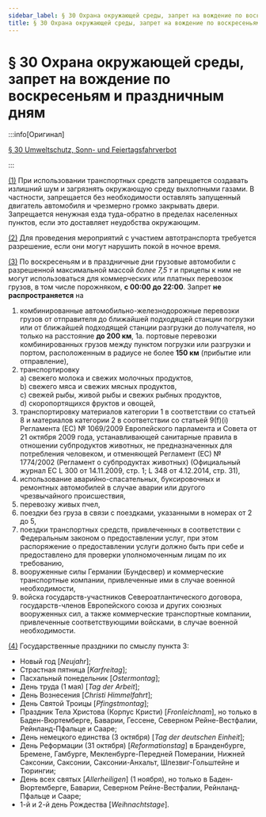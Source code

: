 ```yaml
---
sidebar_label: § 30 Охрана окружающей среды, запрет на вождение по воскресеньям и праздничным дням
title: § 30 Охрана окружающей среды, запрет на вождение по воскресеньям и праздничным дням
---
```


<VerifiedTranslationIcon />

# § 30 Охрана окружающей среды, запрет на вождение по воскресеньям и праздничным дням

:::info[Оригинал]

[§ 30 Umweltschutz, Sonn- und Feiertagsfahrverbot](https://www.gesetze-im-internet.de/stvo_2013/__30.html)

:::


<span id="1">[(1)](#1)</span> При использовании транспортных средств запрещается создавать излишний шум и загрязнять
окружающую среду выхлопными газами. В частности, запрещается без необходимости оставлять запущенный двигатель
автомобиля и чрезмерно громко закрывать двери. Запрещается ненужная езда туда-обратно в пределах населенных
пунктов, если это доставляет неудобства окружающим.


<span id="2">[(2)](#2)</span> Для проведения мероприятий с участием автотранспорта требуется разрешение, если они могут
нарушить покой в ночное время.


<span id="3">[(3)](#3)</span> По воскресеньям и в праздничные дни грузовые автомобили с разрешенной максимальной массой
*более 7,5 т* и прицепы к ним не могут использоваться для коммерческих или платных перевозок
грузов, в том числе порожняком, **с 00:00 до 22:00**. Запрет **не распространяется** на
1. комбинированные автомобильно-железнодорожные перевозки грузов от отправителя до
ближайшей подходящей станции погрузки или от ближайшей подходящей станции разгрузки до
получателя, но только на расстояние **до 200 км**,
1a. портовые перевозки комбинированных грузов между пунктом погрузки или разгрузки и портом,
расположенным в радиусе не более **150 км** (прибытие или отправление),
2. транспортировку  
  a) свежего молока и свежих молочных продуктов,  
  b) свежего мяса и свежих мясных продуктов,  
  c) свежей рыбы, живой рыбы и свежих рыбных продуктов,  
  d) скоропортящихся фруктов и овощей,
3. транспортировку материалов категории 1 в соответствии со статьей 8 и материалов категории 2 в
соответствии со статьей 9(f)(i) Регламента (ЕС) № 1069/2009 Европейского парламента и Совета
от 21 октября 2009 года, устанавливающей санитарные правила в отношении субпродуктов животных,
не предназначенных для потребления человеком, и отменяющей Регламент (ЕС) № 1774/2002
(Регламент о субпродуктах животных) (Официальный журнал ЕС L 300 от 14.11.2009, стр. 1; L 348 от 4.12.2014, стр. 31),
4. использование аварийно-спасательных, буксировочных и ремонтных автомобилей в случае аварии или 
другого чрезвычайного происшествия,
5. перевозку живых пчел,
6. поездки без груза в связи с поездками, указанными в номерах от 2 до 5,
7. поездки транспортных средств, привлеченных в соответствии с Федеральным законом о предоставлении услуг, при этом распоряжение о предоставлении услуги должно быть при себе и предоставлено для проверки уполномоченным лицам по их требованию,  
8. вооруженные силы Германии (Бундесвер) и коммерческие транспортные компании, привлеченные ими в случае военной необходимости,   
9. войска государств-участников Североатлантического договора, государств-членов Европейского союза и других союзных вооруженных сил, а также коммерческие транспортные компании, привлеченные соответствующими войсками, в случае военной необходимости.

<span id="4">[(4)](#4)</span> Государственные праздники по смыслу пункта 3:  
- Новый год [*Neujahr*];  
- Страстная пятница [*Karfreitag*];  
- Пасхальный понедельник [*Ostermontag*];  
- День труда (1 мая) [*Tag der Arbeit*];  
- День Вознесения [*Christi Himmelfahrt*];  
- День Святой Троицы [*Pfingstmontag*];  
- Праздник Тела Христова (Корпус Кристи) [*Fronleichnam*], но только в Баден-Вюртемберге, Баварии, Гессене, Северном Рейне-Вестфалии, Рейнланд-Пфальце и Сааре;  
- День немецкого единства (3 октября) [*Tag der deutschen Einheit*];  
- День Реформации (31 октября) [*Reformationstag*] в Бранденбурге, Бремене, Гамбурге, Мекленбурге-Передней Померании, Нижней Саксонии, Саксонии, Саксонии-Анхальт, Шлезвиг-Гольштейне и Тюрингии;  
- День всех святых [*Allerheiligen*] (1 ноября), но только в Баден-Вюртемберге, Баварии, Северном Рейне-Вестфалии, Рейнланд-Пфальце и Сааре;  
- 1-й и 2-й день Рождества [*Weihnachtstage*].
